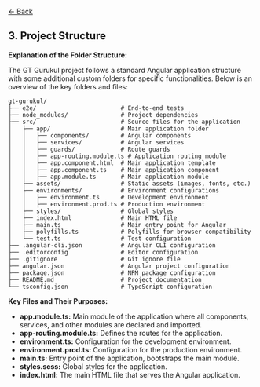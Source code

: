 [<- Back](./overview.md)

## 3. Project Structure

**Explanation of the Folder Structure:**

The GT Gurukul project follows a standard Angular application structure with some additional custom folders for specific functionalities. Below is an overview of the key folders and files:

```
gt-gurukul/
├── e2e/                        # End-to-end tests
├── node_modules/               # Project dependencies
├── src/                        # Source files for the application
│   ├── app/                    # Main application folder
│   │   ├── components/         # Angular components
│   │   ├── services/           # Angular services
│   │   ├── guards/             # Route guards
│   │   ├── app-routing.module.ts # Application routing module
│   │   ├── app.component.html  # Main application template
│   │   ├── app.component.ts    # Main application component
│   │   ├── app.module.ts       # Main application module
│   ├── assets/                 # Static assets (images, fonts, etc.)
│   ├── environments/           # Environment configurations
│   │   ├── environment.ts      # Development environment
│   │   ├── environment.prod.ts # Production environment
│   ├── styles/                 # Global styles
│   ├── index.html              # Main HTML file
│   ├── main.ts                 # Main entry point for Angular
│   ├── polyfills.ts            # Polyfills for browser compatibility
│   └── test.ts                 # Test configuration
├── .angular-cli.json           # Angular CLI configuration
├── .editorconfig               # Editor configuration
├── .gitignore                  # Git ignore file
├── angular.json                # Angular project configuration
├── package.json                # NPM package configuration
├── README.md                   # Project documentation
└── tsconfig.json               # TypeScript configuration
```


**Key Files and Their Purposes:**

- **app.module.ts:** Main module of the application where all components, services, and other modules are declared and imported.
- **app-routing.module.ts:** Defines the routes for the application.
- **environment.ts:** Configuration for the development environment.
- **environment.prod.ts:** Configuration for the production environment.
- **main.ts:** Entry point of the application, bootstraps the main module.
- **styles.scss:** Global styles for the application.
- **index.html:** The main HTML file that serves the Angular application.
